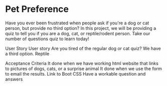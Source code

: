 # Pet Preference 
Have you ever been frustrated when people ask if you're a dog or cat person, but provide no third option? In this project, we will be providing a quiz to tell you if you are a dog, cat, or reptile/rodent person. Take our number of questions quiz to learn today!

User Story 
User story 
Are you tired of the regular dog or cat quiz?
We have a third option. Reptile

Acceptance Criteria 
It done when we have working html website that links to pictures of dogs, cats, or a surprise animal
It done when we use the form to email the results. 
Link to Boot CSS 
Have a workable question and answers 

